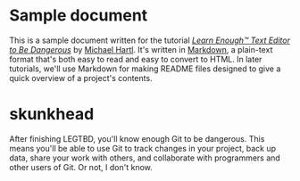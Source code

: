 # Sample document

This is a sample document written for the tutorial [*Learn Enough™ Text Editor to Be Dangerous*](http://learnenough.com/text-editor) by [Michael Hartl](http://michaelhartl.com/). It's written in [Markdown](daringfireball.net/projects/markdown/), a plain-text format that's both easy to read and easy to convert to HTML. In later tutorials, we'll use Markdown for making README files designed to give a quick overview of a project's contents.
# skunkhead
After finishing LEGTBD, you'll know enough Git to be dangerous. This means you'll be able to use Git to track changes in your project, back up data, share your work with others, and collaborate with programmers and other users of Git.  Or not, I don't know.

